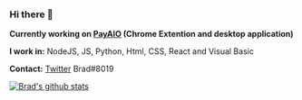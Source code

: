 ### Hi there 👋
**Currently working on [PayAIO](https://twitter.com/payaio) (Chrome Extention and desktop application)**

**I work in:** NodeJS, JS, Python, Html, CSS, React and Visual Basic

**Contact:**
[Twitter](https://twitter.com/spicey)
Brad#8019

[![Brad's github stats](https://github-readme-stats.vercel.app/api?username=bypasses&show_icons=true&theme=merko)](https://github.com/anuraghazra/github-readme-stats)
